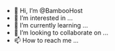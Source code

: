 - 👋 Hi, I’m @BambooHost
- 👀 I’m interested in ...
- 🌱 I’m currently learning ...
- 💞️ I’m looking to collaborate on ...
- 📫 How to reach me ...

<!---
BambooHost/BambooHost is a ✨ special ✨ repository because its `README.md` (this file) appears on your GitHub profile.
You can click the Preview link to take a look at your changes.
--->
